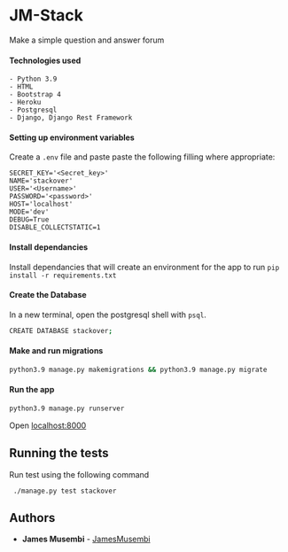 # JM-Stack
Make a simple question and answer forum

#### Technologies used
    - Python 3.9
    - HTML
    - Bootstrap 4
    - Heroku
    - Postgresql
    - Django, Django Rest Framework

#### Setting up environment variables
Create a `.env` file and paste paste the following filling where appropriate:
```
SECRET_KEY='<Secret_key>'
NAME='stackover'
USER='<Username>'
PASSWORD='<password>'
HOST='localhost'
MODE='dev'
DEBUG=True
DISABLE_COLLECTSTATIC=1
```

#### Install dependancies
Install dependancies that will create an environment for the app to run
`pip install -r requirements.txt`

#### Create the Database
In a new terminal, open the postgresql shell with `psql`.
```bash
CREATE DATABASE stackover;
```

#### Make and run migrations
```bash
python3.9 manage.py makemigrations && python3.9 manage.py migrate
```

#### Run the app
```bash
python3.9 manage.py runserver
```
Open [localhost:8000](http://127.0.0.1:8000/)

## Running the tests

Run test using the following command


```
 ./manage.py test stackover
```

## Authors

* **James Musembi** - [JamesMusembi](https://github.com/JamesMusembi)
